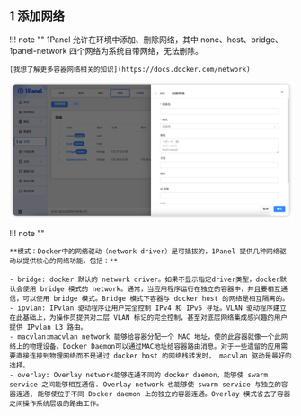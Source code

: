 ## 1 添加网络

!!! note ""
    1Panel 允许在环境中添加、删除网络，其中 none、host、bridge、1panel-network 四个网络为系统自带网络，无法删除。

    [我想了解更多容器网络相关的知识](https://docs.docker.com/network)

![img.png](../../img/containers/network_create.png)

!!! note ""

    **模式：Docker中的网络驱动（network driver）是可插拔的，1Panel 提供几种网络驱动以提供核心的网络功能，包括：**
        
    - bridge: docker 默认的 network driver。如果不显示指定driver类型，docker默认会使用 bridge 模式的 network。通常，当应用程序运行在独立的容器中，并且要相互通信，可以使用 bridge 模式。Bridge 模式下容器与 docker host 的网络是相互隔离的。
    - ipvlan: IPvlan 驱动程序让用户完全控制 IPv4 和 IPv6 寻址。VLAN 驱动程序建立在此基础上，为操作员提供对二层 VLAN 标记的完全控制，甚至对底层网络集成感兴趣的用户提供 IPvlan L3 路由。
    - macvlan:macvlan network 能够给容器分配一个 MAC 地址，使的此容器就像一个此网络上的物理设备。Docker Daemon可以通过MAC地址给容器路由消息。对于一些遗留的应用需要直接连接到物理网络而不是通过 docker host 的网络栈转发时， macvlan 驱动是最好的选择。
    - overlay: Overlay network能够连通不同的 docker daemon，能够使 swarm service 之间能够相互通信. Overlay network 也能够使 swarm service 与独立的容器连通, 能够使位于不同 Docker daemon 上的独立的容器连通。Overlay 模式省去了容器之间操作系统层级的路由工作。
